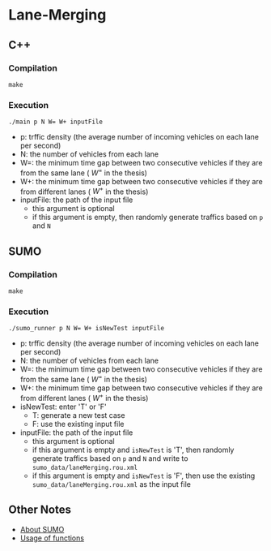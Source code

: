 # Lane-Merging
## C++
### Compilation
```
make
```

### Execution
```
./main p N W= W+ inputFile
```
* p: trffic density (the average number of incoming vehicles on each lane per second)
* N: the number of vehicles from each lane
* W=: the minimum time gap between two consecutive vehicles if they are from the same lane ( $W^=$ in the thesis)
* W+: the minimum time gap between two consecutive vehicles if they are from different lanes ( $W^+$ in the thesis)
* inputFile: the path of the input file
  * this argument is optional
  * if this argument is empty, then randomly generate traffics based on `p` and `N`


## SUMO
### Compilation
```
make
```

### Execution
```
./sumo_runner p N W= W+ isNewTest inputFile
```
* p: trffic density (the average number of incoming vehicles on each lane per second)
* N: the number of vehicles from each lane
* W=: the minimum time gap between two consecutive vehicles if they are from the same lane ( $W^=$ in the thesis)
* W+: the minimum time gap between two consecutive vehicles if they are from different lanes ( $W^+$ in the thesis)
* isNewTest: enter 'T' or 'F'
  * T: generate a new test case
  * F: use the existing input file
* inputFile: the path of the input file
  * this argument is optional
  * if this argument is empty and `isNewTest` is 'T', then randomly generate traffics based on `p` and `N` and write to `sumo_data/laneMerging.rou.xml`
  * if this argument is empty and `isNewTest` is 'F', then use the existing `sumo_data/laneMerging.rou.xml` as the input file


## Other Notes
* [About SUMO](https://hackmd.io/rrEQsktVSK6cwu3DQc_cZQ)
* [Usage of functions](https://hackmd.io/_pqioOhPShOvJ8Va8xNbWQ)
